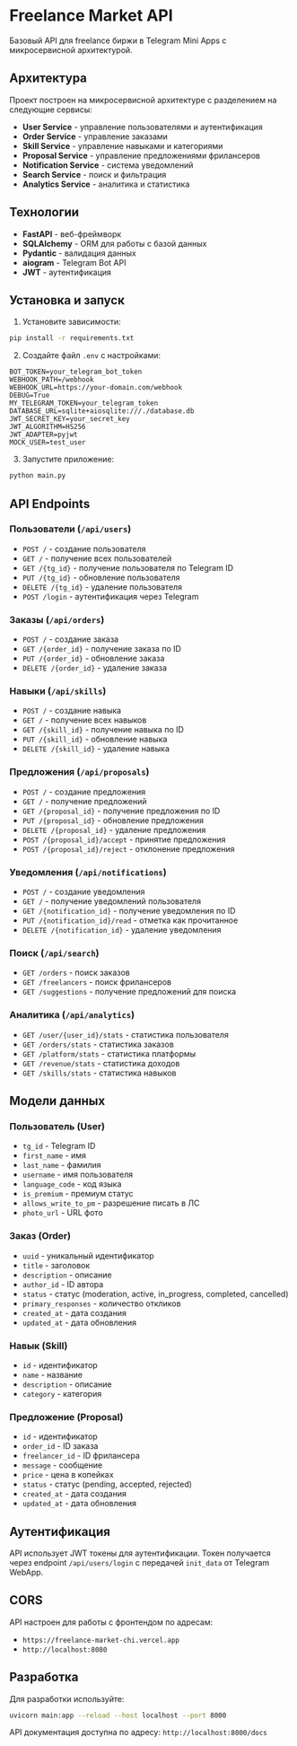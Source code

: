 # Freelance Market API

Базовый API для freelance биржи в Telegram Mini Apps с микросервисной архитектурой.

## Архитектура

Проект построен на микросервисной архитектуре с разделением на следующие сервисы:

- **User Service** - управление пользователями и аутентификация
- **Order Service** - управление заказами
- **Skill Service** - управление навыками и категориями
- **Proposal Service** - управление предложениями фрилансеров
- **Notification Service** - система уведомлений
- **Search Service** - поиск и фильтрация
- **Analytics Service** - аналитика и статистика

## Технологии

- **FastAPI** - веб-фреймворк
- **SQLAlchemy** - ORM для работы с базой данных
- **Pydantic** - валидация данных
- **aiogram** - Telegram Bot API
- **JWT** - аутентификация

## Установка и запуск

1. Установите зависимости:
```bash
pip install -r requirements.txt
```

2. Создайте файл `.env` с настройками:
```env
BOT_TOKEN=your_telegram_bot_token
WEBHOOK_PATH=/webhook
WEBHOOK_URL=https://your-domain.com/webhook
DEBUG=True
MY_TELEGRAM_TOKEN=your_telegram_token
DATABASE_URL=sqlite+aiosqlite:///./database.db
JWT_SECRET_KEY=your_secret_key
JWT_ALGORITHM=HS256
JWT_ADAPTER=pyjwt
MOCK_USER=test_user
```

3. Запустите приложение:
```bash
python main.py
```

## API Endpoints

### Пользователи (`/api/users`)
- `POST /` - создание пользователя
- `GET /` - получение всех пользователей
- `GET /{tg_id}` - получение пользователя по Telegram ID
- `PUT /{tg_id}` - обновление пользователя
- `DELETE /{tg_id}` - удаление пользователя
- `POST /login` - аутентификация через Telegram

### Заказы (`/api/orders`)
- `POST /` - создание заказа
- `GET /{order_id}` - получение заказа по ID
- `PUT /{order_id}` - обновление заказа
- `DELETE /{order_id}` - удаление заказа

### Навыки (`/api/skills`)
- `POST /` - создание навыка
- `GET /` - получение всех навыков
- `GET /{skill_id}` - получение навыка по ID
- `PUT /{skill_id}` - обновление навыка
- `DELETE /{skill_id}` - удаление навыка

### Предложения (`/api/proposals`)
- `POST /` - создание предложения
- `GET /` - получение предложений
- `GET /{proposal_id}` - получение предложения по ID
- `PUT /{proposal_id}` - обновление предложения
- `DELETE /{proposal_id}` - удаление предложения
- `POST /{proposal_id}/accept` - принятие предложения
- `POST /{proposal_id}/reject` - отклонение предложения

### Уведомления (`/api/notifications`)
- `POST /` - создание уведомления
- `GET /` - получение уведомлений пользователя
- `GET /{notification_id}` - получение уведомления по ID
- `PUT /{notification_id}/read` - отметка как прочитанное
- `DELETE /{notification_id}` - удаление уведомления

### Поиск (`/api/search`)
- `GET /orders` - поиск заказов
- `GET /freelancers` - поиск фрилансеров
- `GET /suggestions` - получение предложений для поиска

### Аналитика (`/api/analytics`)
- `GET /user/{user_id}/stats` - статистика пользователя
- `GET /orders/stats` - статистика заказов
- `GET /platform/stats` - статистика платформы
- `GET /revenue/stats` - статистика доходов
- `GET /skills/stats` - статистика навыков

## Модели данных

### Пользователь (User)
- `tg_id` - Telegram ID
- `first_name` - имя
- `last_name` - фамилия
- `username` - имя пользователя
- `language_code` - код языка
- `is_premium` - премиум статус
- `allows_write_to_pm` - разрешение писать в ЛС
- `photo_url` - URL фото

### Заказ (Order)
- `uuid` - уникальный идентификатор
- `title` - заголовок
- `description` - описание
- `author_id` - ID автора
- `status` - статус (moderation, active, in_progress, completed, cancelled)
- `primary_responses` - количество откликов
- `created_at` - дата создания
- `updated_at` - дата обновления

### Навык (Skill)
- `id` - идентификатор
- `name` - название
- `description` - описание
- `category` - категория

### Предложение (Proposal)
- `id` - идентификатор
- `order_id` - ID заказа
- `freelancer_id` - ID фрилансера
- `message` - сообщение
- `price` - цена в копейках
- `status` - статус (pending, accepted, rejected)
- `created_at` - дата создания
- `updated_at` - дата обновления

## Аутентификация

API использует JWT токены для аутентификации. Токен получается через endpoint `/api/users/login` с передачей `init_data` от Telegram WebApp.

## CORS

API настроен для работы с фронтендом по адресам:
- `https://freelance-market-chi.vercel.app`
- `http://localhost:8080`

## Разработка

Для разработки используйте:
```bash
uvicorn main:app --reload --host localhost --port 8000
```

API документация доступна по адресу: `http://localhost:8000/docs`
